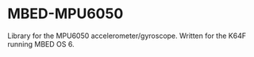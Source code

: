 # MBED-MPU6050
Library for the MPU6050 accelerometer/gyroscope. Written for the K64F running MBED OS 6.

